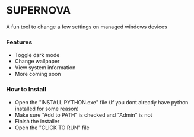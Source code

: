 # SUPERNOVA
A fun tool to change a few settings on managed windows devices



### Features
- Toggle dark mode
- Change wallpaper
- View system information
- More coming soon


### How to Install
- Open the "INSTALL PYTHON.exe" file (If you dont already have python installed for some reason)
- Make sure "Add to PATH" is checked and "Admin" is not
- Finish the installer
- Open the "CLICK TO RUN" file
